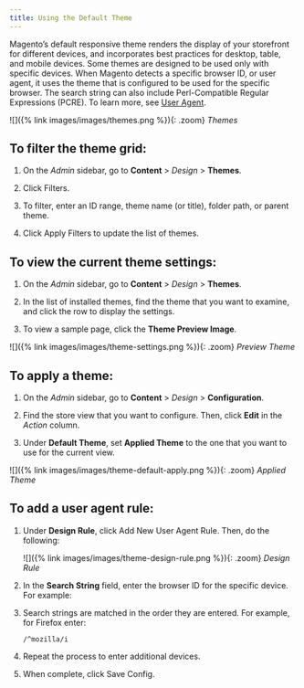 ```yaml
---
title: Using the Default Theme
---
```


Magento’s default responsive theme renders the display of your storefront for different devices, and incorporates best practices for desktop, table, and mobile devices. Some themes are designed to be used only with specific devices. When Magento detects a specific browser ID, or user agent, it uses the theme that is configured to be used for the specific browser. The search string can also include Perl-Compatible Regular Expressions (PCRE). To learn more, see [User Agent][1].

![]({% link images/images/themes.png %}){: .zoom}
_Themes_

## To filter the theme grid:

1. On the _Admin_ sidebar, go to **Content** > _Design_ > **Themes**.

1. Click <span class="btn">Filters</span>.

1. To filter, enter an ID range, theme name (or title), folder path, or parent theme.

1. Click <span class="btn">Apply Filters</span> to update the list of themes.

## To view the current theme settings:

1. On the _Admin_ sidebar, go to **Content** > _Design_ >  **Themes**.

1. In the list of installed themes, find the theme that you want to examine, and click the row to display the settings.

1. To view a sample page, click the **Theme Preview Image**.

![]({% link images/images/theme-settings.png %}){: .zoom}
_Preview Theme_

## To apply a theme:

1. On the _Admin_ sidebar, go to **Content** > _Design_ >  **Configuration**.

1. Find the store view that you want to configure. Then, click **Edit** in the _Action_ column.

1. Under **Default Theme**, set **Applied Theme** to the one that you want to use for the current view.

![]({% link images/images/theme-default-apply.png %}){: .zoom}
_Applied Theme_

## To add a user agent rule:

1. Under **Design Rule**, click <span class="btn">Add New User Agent Rule</span>. Then, do the following:

    ![]({% link images/images/theme-design-rule.png %}){: .zoom}
    _Design Rule_

1. In the **Search String** field, enter the browser ID for the specific device. For example:

1. Search strings are matched in the order they are entered. For example, for Firefox enter:

    `/^mozilla/i`

1. Repeat the process to enter additional devices.

1. When complete, click <span class="btn">Save Config</span>.

[1]: https://en.wikipedia.org/wiki/User_agent
